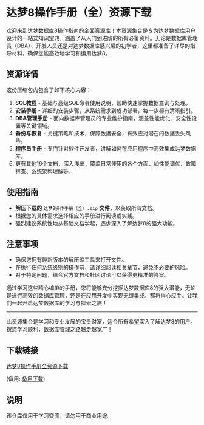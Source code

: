 # 达梦8操作手册（全）资源下载

欢迎来到达梦数据库8操作指南的全面资源库！本资源集合是专为达梦数据库用户设计的一站式知识宝典，涵盖了从入门到进阶的所有必备资料。无论是数据库管理员（DBA）、开发人员还是对达梦数据库感兴趣的初学者，这里都准备了详尽的指导材料，确保您能高效地学习和运用达梦8。

## 资源详情

这份压缩包内包含了如下核心内容：

1. **SQL教程** - 基础与高级SQL命令使用说明，帮助快速掌握数据查询与处理。
2. **安装手册** - 详细的安装步骤，从系统需求到成功部署，每一步都有清晰指引。
3. **DBA管理手册** - 面向数据库管理员的专业维护指南，涵盖性能优化、安全性设置等关键领域。
4. **备份与恢复** - 关键策略和技术，保障数据安全，有效应对潜在的数据丢失风险。
5. **程序员手册** - 专门针对软件开发者，讲解如何在应用程序中高效集成达梦数据库。
6. 更有其他16个文档，深入浅出，覆盖日常使用的各个方面，如性能调优、故障排查、系统架构理解等。

## 使用指南

- **解压下载的** `达梦8操作手册（全）.zip` **文件**，以获取所有文档。
- 根据您的具体需求选择相应的手册进行阅读或实践。
- 强烈建议系统性地从基础文档学起，逐步深入了解达梦8的强大功能。

## 注意事项

- 确保您拥有最新版本的解压缩工具来打开文件。
- 在执行任何系统级别的操作前，请详细阅读相关章节，避免不必要的风险。
- 对于特定问题，结合官方文档和社区讨论可以获得更精准的答案。

通过学习这些精心编排的手册，您将能够充分挖掘达梦数据库8的强大潜能，无论是进行高效的数据库管理，还是在应用开发中实现无缝集成，都将得心应手。让我们一起开启达梦数据库的学习与探索之旅！

---

此资源集合是学习和专业发展的宝贵财富，适合所有希望深入了解达梦8的用户。祝您学习顺利，数据库管理之路越走越宽广！

## 下载链接
[达梦8操作手册全资源下载](https://pan.quark.cn/s/1b1592c67e2e) 

(备用: [备用下载](https://pan.baidu.com/s/1pWfMo2tJZh3tJGqm4IQdzA?pwd=1234))

## 说明

该仓库仅用于学习交流，请勿用于商业用途。
